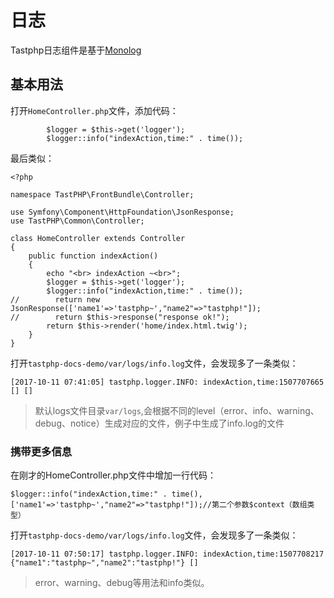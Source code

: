 # 日志

Tastphp日志组件是基于[Monolog](https://github.com/Seldaek/monolog)


## 基本用法

打开`HomeController.php`文件，添加代码：

```
        $logger = $this->get('logger');
        $logger::info("indexAction,time:" . time());
```

最后类似：

```
<?php

namespace TastPHP\FrontBundle\Controller;

use Symfony\Component\HttpFoundation\JsonResponse;
use TastPHP\Common\Controller;

class HomeController extends Controller
{
    public function indexAction()
    {
        echo "<br> indexAction ~<br>";
        $logger = $this->get('logger');
        $logger::info("indexAction,time:" . time());
//        return new JsonResponse(['name1'=>'tastphp~',"name2"=>"tastphp!"]);
//        return $this->response("response ok!");
        return $this->render('home/index.html.twig');
    }
}
```

打开`tastphp-docs-demo/var/logs/info.log`文件，会发现多了一条类似：

```
[2017-10-11 07:41:05] tastphp.logger.INFO: indexAction,time:1507707665 [] []

```

> 默认logs文件目录`var/logs`,会根据不同的level（error、info、warning、debug、notice）生成对应的文件，例子中生成了info.log的文件


### 携带更多信息

在刚才的HomeController.php文件中增加一行代码：
```
$logger::info("indexAction,time:" . time(),['name1'=>'tastphp~',"name2"=>"tastphp!"]);//第二个参数$context（数组类型）

```

打开`tastphp-docs-demo/var/logs/info.log`文件，会发现多了一条类似：

```
[2017-10-11 07:50:17] tastphp.logger.INFO: indexAction,time:1507708217 {"name1":"tastphp~","name2":"tastphp!"} []
```

> error、warning、debug等用法和info类似。
